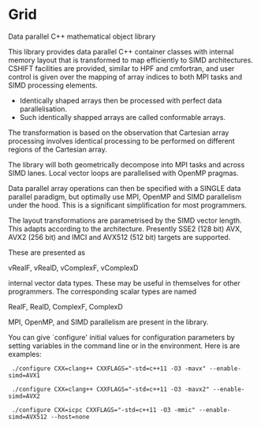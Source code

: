 # Grid
Data parallel C++ mathematical object library

This library provides data parallel C++ container classes with internal memory layout
that is transformed to map efficiently to SIMD architectures. CSHIFT facilities
are provided, similar to HPF and cmfortran, and user control is given over the mapping of
array indices to both MPI tasks and SIMD processing elements.

* Identically shaped arrays then be processed with perfect data parallelisation.
* Such identically shapped arrays are called conformable arrays.

The transformation is based on the observation that Cartesian array processing involves
identical processing to be performed on different regions of the Cartesian array.

The library will both geometrically decompose into MPI tasks and across SIMD lanes.
Local vector loops are parallelised with OpenMP pragmas.

Data parallel array operations can then be specified with a SINGLE data parallel paradigm, but
optimally use MPI, OpenMP and SIMD parallelism under the hood. This is a significant simplification
for most programmers.

The layout transformations are parametrised by the SIMD vector length. This adapts according to the architecture.
Presently SSE2 (128 bit) AVX, AVX2 (256 bit) and IMCI and AVX512 (512 bit) targets are supported.

These are presented as 

  vRealF, vRealD, vComplexF, vComplexD 

internal vector data types. These may be useful in themselves for other programmers.
The corresponding scalar types are named

  RealF, RealD, ComplexF, ComplexD

MPI, OpenMP, and SIMD parallelism are present in the library.

   You can give `configure' initial values for configuration parameters
by setting variables in the command line or in the environment.  Here
is are examples:

     ./configure CXX=clang++ CXXFLAGS="-std=c++11 -O3 -mavx" --enable-simd=AVX1

     ./configure CXX=clang++ CXXFLAGS="-std=c++11 -O3 -mavx2" --enable-simd=AVX2

     ./configure CXX=icpc CXXFLAGS="-std=c++11 -O3 -mmic" --enable-simd=AVX512 --host=none
     
     
